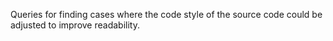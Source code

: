 Queries for finding cases where the code style of the source code could be adjusted
to improve readability.
